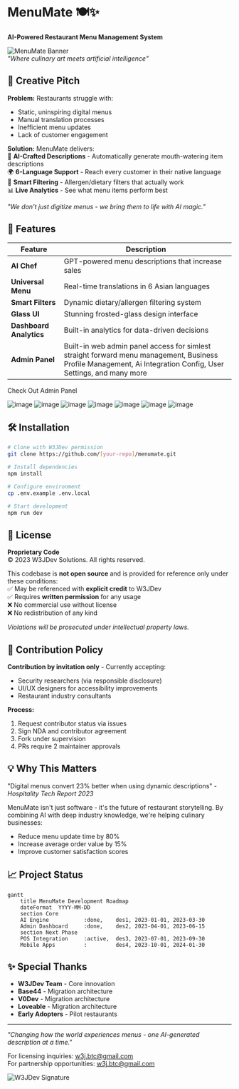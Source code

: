 # MenuMate 🍽️✨  
**AI-Powered Restaurant Menu Management System**  

![MenuMate Banner](https://placehold.co/1200x400/1e1b4b/white?text=MenuMate\nRevolutionizing%20Restaurant%20Menus%20with%20AI)  
*"Where culinary art meets artificial intelligence"*

## 🌟 Creative Pitch  
**Problem:** Restaurants struggle with:  
- Static, uninspiring digital menus  
- Manual translation processes  
- Inefficient menu updates  
- Lack of customer engagement  

**Solution:** MenuMate delivers:  
🤖 **AI-Crafted Descriptions** - Automatically generate mouth-watering item descriptions  
🌍 **6-Language Support** - Reach every customer in their native language  
📱 **Smart Filtering** - Allergen/dietary filters that actually work  
📊 **Live Analytics** - See what menu items perform best  

*"We don't just digitize menus - we bring them to life with AI magic."*  

## 🚀 Features  
| Feature | Description |  
|---------|-------------|  
| **AI Chef** | GPT-powered menu descriptions that increase sales |  
| **Universal Menu** | Real-time translations in 6 Asian languages |  
| **Smart Filters** | Dynamic dietary/allergen filtering system |  
| **Glass UI** | Stunning frosted-glass design interface |  
| **Dashboard Analytics** | Built-in analytics for data-driven decisions |
| **Admin Panel** | Built-in web admin panel access for simlest straight forward menu management, Business Profile Management, Ai Integration Config, User Settings, and many more |

Check Out Admin Panel

![image](https://github.com/user-attachments/assets/ad5eb9bb-5766-442a-b591-0bcf98628b46)
![image](https://github.com/user-attachments/assets/3a1c4b14-d5ac-4d32-a725-c77db17a5093)
![image](https://github.com/user-attachments/assets/87b0f5b2-c1c9-463c-9a30-214b5890411c)
![image](https://github.com/user-attachments/assets/093ce8b7-a906-4855-9d92-1b0364785d5d)
![image](https://github.com/user-attachments/assets/fa971c58-1878-4bfa-aca6-d61ff6cf5bf2)
![image](https://github.com/user-attachments/assets/925a427c-8878-4ce3-9c99-cf4de66c2dd4)
![image](https://github.com/user-attachments/assets/074323d1-d46f-4378-abda-194021265159)


## 🛠️ Installation  
```bash
# Clone with W3JDev permission
git clone https://github.com/[your-repo]/menumate.git

# Install dependencies
npm install

# Configure environment
cp .env.example .env.local

# Start development
npm run dev
```

## 📜 License  
**Proprietary Code**  
© 2023 W3JDev Solutions. All rights reserved.

This codebase is **not open source** and is provided for reference only under these conditions:  
✅ May be referenced with **explicit credit** to W3JDev  
✅ Requires **written permission** for any usage  
❌ No commercial use without license  
❌ No redistribution of any kind  

*Violations will be prosecuted under intellectual property laws.*

## 🤝 Contribution Policy  
**Contribution by invitation only** - Currently accepting:  
- Security researchers (via responsible disclosure)  
- UI/UX designers for accessibility improvements  
- Restaurant industry consultants  

**Process:**  
1. Request contributor status via issues  
2. Sign NDA and contributor agreement  
3. Fork under supervision  
4. PRs require 2 maintainer approvals  

## 💡 Why This Matters  
"Digital menus convert 23% better when using dynamic descriptions" - *Hospitality Tech Report 2023*  

MenuMate isn't just software - it's the future of restaurant storytelling. By combining AI with deep industry knowledge, we're helping culinary businesses:  
- Reduce menu update time by 80%  
- Increase average order value by 15%  
- Improve customer satisfaction scores  

## 📈 Project Status  
```mermaid
gantt
    title MenuMate Development Roadmap
    dateFormat  YYYY-MM-DD
    section Core
    AI Engine           :done,    des1, 2023-01-01, 2023-03-30
    Admin Dashboard     :done,    des2, 2023-04-01, 2023-06-15
    section Next Phase
    POS Integration     :active,  des3, 2023-07-01, 2023-09-30
    Mobile Apps         :         des4, 2023-10-01, 2024-01-30
```

## ✨ Special Thanks  
- **W3JDev Team** - Core innovation  
- **Base44** - Migration architecture
- **V0Dev** - Migration architecture
- **Loveable** - Migration architecture
- **Early Adopters** - Pilot restaurants  

---

*"Changing how the world experiences menus - one AI-generated description at a time."*  

For licensing inquiries: w3j.btc@gmail.com  
For partnership opportunities: w3j.btc@gmail.com  

![W3JDev Signature](https://placehold.co/200x50/1e1b4b/white?text=W3JDev%20Approved)  

